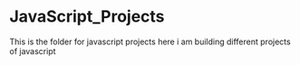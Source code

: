 # JavaScript_Projects
This is the folder for javascript projects 
here i am building different projects of javascript
